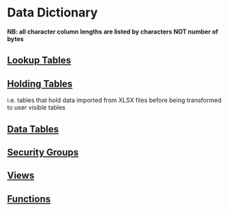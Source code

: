 # Data Dictionary

**NB: all character column lengths are listed by characters NOT number of bytes**

## [Lookup Tables](/Intro/Data-Dictionary/Lookup-Tables)

## [Holding Tables](/Intro/Data-Dictionary/Holding-Tables)

i.e. tables that hold data imported from XLSX files before being transformed to user visible tables

## [Data Tables](/Intro/Data-Dictionary/Data-Tables)

## [Security Groups](/Intro/Data-Dictionary/Security-Groups)

## [Views](/Intro/Data-Dictionary/Views)

## [Functions](/Intro/Data-Dictionary/Functions)